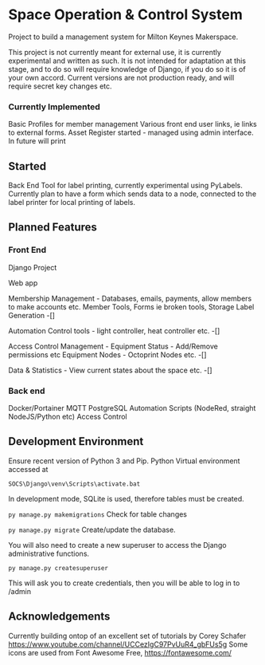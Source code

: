 # Space Operation & Control System

Project to build a management system for Milton Keynes Makerspace.

This project is not currently meant for external use, it is currently experimental and written as such. It is not intended for adaptation at this stage, and to do so will require knowledge of Django, if you do so it is of your own accord. Current versions are not production ready, and will require secret key changes etc.



### Currently Implemented
Basic Profiles for member management
Various front end user links, ie links to external forms.
Asset Register started - managed using admin interface. In future will print

## Started
Back End Tool for label printing, currently experimental using PyLabels. Currently plan to have a form which sends data to a node, connected to the label printer for local printing of labels.





## Planned Features 

### Front End 

Django Project 

Web app 

Membership Management - Databases, emails, payments, allow members to make accounts etc. Member Tools, Forms ie broken tools, Storage Label Generation -[]

Automation Control tools - light controller, heat controller etc.  -[]

Access Control Management - Equipment Status - Add/Remove permissions etc Equipment Nodes - Octoprint Nodes etc.  -[]

Data & Statistics - View current states about the space etc. -[]

### Back end

 Docker/Portainer MQTT PostgreSQL Automation Scripts (NodeRed, straight NodeJS/Python etc) Access Control



## Development Environment

Ensure recent version of Python 3 and Pip. Python Virtual environment accessed at 

```Command Line
SOCS\Django\venv\Scripts\activate.bat 
```

In development mode, SQLite is used, therefore tables must be created.

`py manage.py makemigrations` Check for table changes 

`py manage.py migrate` Create/update the database.

You will also need to create a new superuser to access the Django administrative functions.

`py manage.py createsuperuser`

This will ask you to create credentials, then you will be able to log in to /admin

## Acknowledgements
Currently building ontop of an excellent set of tutorials by Corey Schafer https://www.youtube.com/channel/UCCezIgC97PvUuR4_gbFUs5g
Some icons are used from Font Awesome Free, https://fontawesome.com/